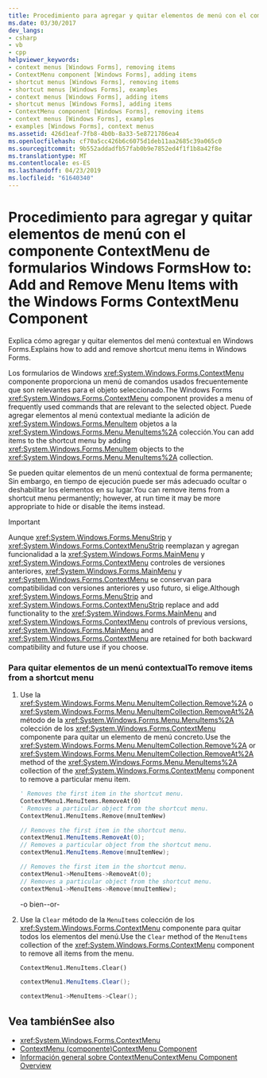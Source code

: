 ```yaml
---
title: Procedimiento para agregar y quitar elementos de menú con el componente ContextMenu de formularios Windows Forms
ms.date: 03/30/2017
dev_langs:
- csharp
- vb
- cpp
helpviewer_keywords:
- context menus [Windows Forms], removing items
- ContextMenu component [Windows Forms], adding items
- shortcut menus [Windows Forms], removing items
- shortcut menus [Windows Forms], examples
- context menus [Windows Forms], adding items
- shortcut menus [Windows Forms], adding items
- ContextMenu component [Windows Forms], removing items
- context menus [Windows Forms], examples
- examples [Windows Forms], context menus
ms.assetid: 426d1eaf-7fb8-4b0b-8a33-5e8721786ea4
ms.openlocfilehash: cf70a5cc426b6c6075d1deb11aa2685c39a065c0
ms.sourcegitcommit: 9b552addadfb57fab0b9e7852ed4f1f1b8a42f8e
ms.translationtype: MT
ms.contentlocale: es-ES
ms.lasthandoff: 04/23/2019
ms.locfileid: "61640340"
---
```

# <a name="how-to-add-and-remove-menu-items-with-the-windows-forms-contextmenu-component"></a><span data-ttu-id="d3243-102">Procedimiento para agregar y quitar elementos de menú con el componente ContextMenu de formularios Windows Forms</span><span class="sxs-lookup"><span data-stu-id="d3243-102">How to: Add and Remove Menu Items with the Windows Forms ContextMenu Component</span></span>
<span data-ttu-id="d3243-103">Explica cómo agregar y quitar elementos del menú contextual en Windows Forms.</span><span class="sxs-lookup"><span data-stu-id="d3243-103">Explains how to add and remove shortcut menu items in Windows Forms.</span></span>  
  
 <span data-ttu-id="d3243-104">Los formularios de Windows <xref:System.Windows.Forms.ContextMenu> componente proporciona un menú de comandos usados frecuentemente que son relevantes para el objeto seleccionado.</span><span class="sxs-lookup"><span data-stu-id="d3243-104">The Windows Forms <xref:System.Windows.Forms.ContextMenu> component provides a menu of frequently used commands that are relevant to the selected object.</span></span> <span data-ttu-id="d3243-105">Puede agregar elementos al menú contextual mediante la adición de <xref:System.Windows.Forms.MenuItem> objetos a la <xref:System.Windows.Forms.Menu.MenuItems%2A> colección.</span><span class="sxs-lookup"><span data-stu-id="d3243-105">You can add items to the shortcut menu by adding <xref:System.Windows.Forms.MenuItem> objects to the <xref:System.Windows.Forms.Menu.MenuItems%2A> collection.</span></span>  
  
 <span data-ttu-id="d3243-106">Se pueden quitar elementos de un menú contextual de forma permanente; Sin embargo, en tiempo de ejecución puede ser más adecuado ocultar o deshabilitar los elementos en su lugar.</span><span class="sxs-lookup"><span data-stu-id="d3243-106">You can remove items from a shortcut menu permanently; however, at run time it may be more appropriate to hide or disable the items instead.</span></span>  
  
> [!IMPORTANT]
>  <span data-ttu-id="d3243-107">Aunque <xref:System.Windows.Forms.MenuStrip> y <xref:System.Windows.Forms.ContextMenuStrip> reemplazan y agregan funcionalidad a la <xref:System.Windows.Forms.MainMenu> y <xref:System.Windows.Forms.ContextMenu> controles de versiones anteriores, <xref:System.Windows.Forms.MainMenu> y <xref:System.Windows.Forms.ContextMenu> se conservan para compatibilidad con versiones anteriores y uso futuro, si elige.</span><span class="sxs-lookup"><span data-stu-id="d3243-107">Although <xref:System.Windows.Forms.MenuStrip> and <xref:System.Windows.Forms.ContextMenuStrip> replace and add functionality to the <xref:System.Windows.Forms.MainMenu> and <xref:System.Windows.Forms.ContextMenu> controls of previous versions, <xref:System.Windows.Forms.MainMenu> and <xref:System.Windows.Forms.ContextMenu> are retained for both backward compatibility and future use if you choose.</span></span>  
  
### <a name="to-remove-items-from-a-shortcut-menu"></a><span data-ttu-id="d3243-108">Para quitar elementos de un menú contextual</span><span class="sxs-lookup"><span data-stu-id="d3243-108">To remove items from a shortcut menu</span></span>  
  
1. <span data-ttu-id="d3243-109">Use la <xref:System.Windows.Forms.Menu.MenuItemCollection.Remove%2A> o <xref:System.Windows.Forms.Menu.MenuItemCollection.RemoveAt%2A> método de la <xref:System.Windows.Forms.Menu.MenuItems%2A> colección de los <xref:System.Windows.Forms.ContextMenu> componente para quitar un elemento de menú concreto.</span><span class="sxs-lookup"><span data-stu-id="d3243-109">Use the <xref:System.Windows.Forms.Menu.MenuItemCollection.Remove%2A> or <xref:System.Windows.Forms.Menu.MenuItemCollection.RemoveAt%2A> method of the <xref:System.Windows.Forms.Menu.MenuItems%2A> collection of the <xref:System.Windows.Forms.ContextMenu> component to remove a particular menu item.</span></span>  
  
    ```vb  
    ' Removes the first item in the shortcut menu.  
    ContextMenu1.MenuItems.RemoveAt(0)  
    ' Removes a particular object from the shortcut menu.  
    ContextMenu1.MenuItems.Remove(mnuItemNew)  
    ```  
  
    ```csharp  
    // Removes the first item in the shortcut menu.  
    contextMenu1.MenuItems.RemoveAt(0);  
    // Removes a particular object from the shortcut menu.  
    contextMenu1.MenuItems.Remove(mnuItemNew);  
    ```  
  
    ```cpp  
    // Removes the first item in the shortcut menu.  
    contextMenu1->MenuItems->RemoveAt(0);  
    // Removes a particular object from the shortcut menu.  
    contextMenu1->MenuItems->Remove(mnuItemNew);  
    ```  
  
     <span data-ttu-id="d3243-110">-o bien-</span><span class="sxs-lookup"><span data-stu-id="d3243-110">-or-</span></span>  
  
2. <span data-ttu-id="d3243-111">Use la `Clear` método de la `MenuItems` colección de los <xref:System.Windows.Forms.ContextMenu> componente para quitar todos los elementos del menú.</span><span class="sxs-lookup"><span data-stu-id="d3243-111">Use the `Clear` method of the `MenuItems` collection of the <xref:System.Windows.Forms.ContextMenu> component to remove all items from the menu.</span></span>  
  
    ```vb  
    ContextMenu1.MenuItems.Clear()  
    ```  
  
    ```csharp  
    contextMenu1.MenuItems.Clear();  
    ```  
  
    ```cpp  
    contextMenu1->MenuItems->Clear();  
    ```  
  
## <a name="see-also"></a><span data-ttu-id="d3243-112">Vea también</span><span class="sxs-lookup"><span data-stu-id="d3243-112">See also</span></span>

- <xref:System.Windows.Forms.ContextMenu>
- [<span data-ttu-id="d3243-113">ContextMenu (componente)</span><span class="sxs-lookup"><span data-stu-id="d3243-113">ContextMenu Component</span></span>](contextmenu-component-windows-forms.md)
- [<span data-ttu-id="d3243-114">Información general sobre ContextMenu</span><span class="sxs-lookup"><span data-stu-id="d3243-114">ContextMenu Component Overview</span></span>](contextmenu-component-overview-windows-forms.md)
